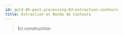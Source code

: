 ```yaml
---
id: gold-05-post-processing-03-extraction-contours
title: Extraction et Rendu de Contours
---
```


> En construction
